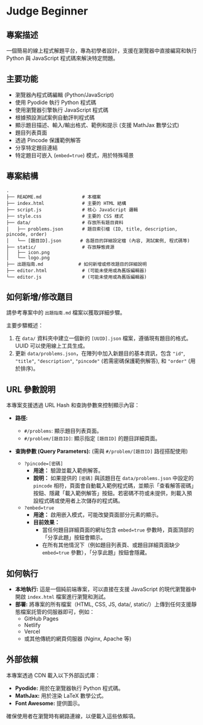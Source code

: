 # Judge Beginner

## 專案描述

一個簡易的線上程式解題平台，專為初學者設計，支援在瀏覽器中直接編寫和執行 Python 與 JavaScript 程式碼來解決特定問題。

## 主要功能

*   瀏覽器內程式碼編輯 (Python/JavaScript)
*   使用 Pyodide 執行 Python 程式碼
*   使用瀏覽器引擎執行 JavaScript 程式碼
*   根據預設測試案例自動評判程式碼
*   顯示題目描述、輸入/輸出格式、範例和提示 (支援 MathJax 數學公式)
*   題目列表頁面
*   透過 Pincode 保護範例解答
*   分享特定題目連結
*   特定題目可嵌入 (`embed=true`) 模式，用於特殊場景

## 專案結構

```
.
├── README.md               # 本檔案
├── index.html              # 主要的 HTML 結構
├── script.js               # 核心 JavaScript 邏輯
├── style.css               # 主要的 CSS 樣式
├── data/                   # 存放所有題目資料
│   ├── problems.json       # 題目索引檔 (ID, title, description, pincode, order)
│   └── [題目ID].json       # 各題目的詳細設定檔 (內容, 測試案例, 程式碼等)
├── static/                 # 存放靜態資源
│   ├── icon.png
│   └── logo.png
├── 出題指南.md             # 如何新增或修改題目的詳細說明
├── editor.html             # (可能未使用或為舊版編輯器)
└── editor.js               # (可能未使用或為舊版編輯器)
```

## 如何新增/修改題目

請參考專案中的 `出題指南.md` 檔案以獲取詳細步驟。

主要步驟概述：

1.  在 `data/` 資料夾中建立一個新的 `[UUID].json` 檔案，遵循現有題目的格式。UUID 可以使用線上工具生成。
2.  更新 `data/problems.json`，在陣列中加入新題目的基本資訊，包含 `"id"`, `"title"`, `"description"`, `"pincode"` (若需密碼保護範例解答), 和 `"order"` (用於排序)。

## URL 參數說明

本專案支援透過 URL Hash 和查詢參數來控制顯示內容：

*   **路徑:**
    *   `#/problems`: 顯示題目列表頁面。
    *   `#/problem/[題目ID]`: 顯示指定 `[題目ID]` 的題目詳細頁面。

*   **查詢參數 (Query Parameters):** (需與 `#/problem/[題目ID]` 路徑搭配使用)
    *   `?pincode=[密碼]`
        *   **用途：** 驗證並載入範例解答。
        *   **說明：** 如果提供的 `[密碼]` 與該題目在 `data/problems.json` 中設定的 `pincode` 相符，頁面會自動載入範例程式碼，並顯示「查看解答密碼」按鈕、隱藏「載入範例解答」按鈕。若密碼不符或未提供，則載入預設程式碼或使用者上次儲存的程式碼。
    *   `?embed=true`
        *   **用途：** 啟用嵌入模式，可能改變頁面部分元素的顯示。
        *   **目前效果：**
            *   當任何題目詳細頁面的網址包含 `embed=true` 參數時，頁面頂部的「分享此題」按鈕會顯示。
            *   在所有其他情況下（例如題目列表頁、或題目詳細頁面缺少 `embed=true` 參數），「分享此題」按鈕會隱藏。

## 如何執行

*   **本地執行:** 這是一個純前端專案，可以直接在支援 JavaScript 的現代瀏覽器中開啟 `index.html` 檔案進行瀏覽和測試。
*   **部署:** 將專案的所有檔案（HTML, CSS, JS, data/, static/）上傳到任何支援靜態檔案託管的伺服器即可，例如：
    *   GitHub Pages
    *   Netlify
    *   Vercel
    *   或其他傳統的網頁伺服器 (Nginx, Apache 等)

## 外部依賴

本專案透過 CDN 載入以下外部函式庫：

*   **Pyodide:** 用於在瀏覽器執行 Python 程式碼。
*   **MathJax:** 用於渲染 LaTeX 數學公式。
*   **Font Awesome:** 提供圖示。

確保使用者在瀏覽時有網路連線，以便載入這些依賴項。
